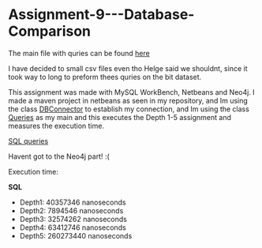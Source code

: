 # Assignment-9---Database-Comparison

The main file with quries can be found [here](https://github.com/cph-lh/Assignment-9---Database-Comparison/blob/master/DatabaseCompairson/src/main/java/Connector/Queries.java)

I have decided to small csv files even tho Helge said we shouldnt, since it took way to long to preform thees quries on the bit dataset.

This assignment was made with MySQL WorkBench, Netbeans and Neo4j.
I made a maven project in netbeans as seen in my repository, and Im using the class
[DBConnector](https://github.com/cph-lh/Assignment-9---Database-Comparison/blob/master/DatabaseCompairson/src/main/java/Connector/DBConnector.java)
to establish my connection, and Im using the class
[Queries](https://github.com/cph-lh/Assignment-9---Database-Comparison/blob/master/DatabaseCompairson/src/main/java/Connector/Queries.java)
as my main and this executes the Depth 1-5 assignment and measures the execution time.

[SQL queries](https://github.com/cph-lh/Assignment-9---Database-Comparison/blob/master/Part3.sql)

Havent got to the Neo4j part! :(

Execution time:

**SQL**
- Depth1: 40357346 nanoseconds
- Depth2: 7894546 nanoseconds
- Depth3: 32574262 nanoseconds
- Depth4: 63412746 nanoseconds
- Depth5: 260273440 nanoseconds
